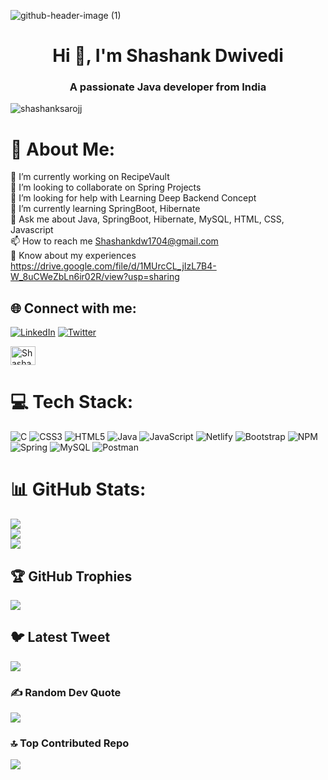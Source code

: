 ![github-header-image (1)](https://github.com/Shashanksarojj/Shashanksarojj/assets/66843256/fdfe1f3a-70fd-4a73-8315-395bc4c98dc1)




<h1 align="center">Hi 👋, I'm Shashank Dwivedi</h1>
<h3 align="center">A passionate Java developer from India</h3>

<p align="left"> <img src="https://komarev.com/ghpvc/?username=shashanksarojj&label=Profile%20views&color=0e75b6&style=flat" alt="shashanksarojj" /> </p>



# 💫 About Me:
🔭 I’m currently working on RecipeVault<br>👯 I’m looking to collaborate on Spring Projects<br>🤝 I’m looking for help with Learning Deep Backend Concept<br>🌱 I’m currently learning SpringBoot, Hibernate<br>💬 Ask me about Java, SpringBoot, Hibernate, MySQL, HTML, CSS, Javascript<br>📫 How to reach me Shashankdw1704@gmail.com<br>📄 Know about my experiences https://drive.google.com/file/d/1MUrcCL_jIzL7B4-W_8uCWeZbLn6ir02R/view?usp=sharing


## 🌐 Connect with me:
[![LinkedIn](https://img.shields.io/badge/LinkedIn-%230077B5.svg?logo=linkedin&logoColor=white)](https://linkedin.com/in/linkedin.com/in/shashank-dwivedi-566895157/) [![Twitter](https://img.shields.io/badge/Twitter-%231DA1F2.svg?logo=Twitter&logoColor=white)](https://twitter.com/@SarojjShashank) 
<p dir="auto"><a href="https://shashanksarojj.github.io" target="_blank"  rel="nofollow"><img align="center" src="https://camo.githubusercontent.com/d93f3ef445d638a60077fa515f9dcae0e0711fc81a7c5bbf67083ebcd68656ee/68747470733a2f2f696d672e69636f6e73382e636f6d2f3f73697a653d3531322669643d6c365a393035543730537a5826666f726d61743d706e67" alt="Shashank Dwivedi" height="30" width="40" data-canonical-src="https://img.icons8.com/?size=512&amp;id=l6Z905T70SzX&amp;format=png" style="max-width: 100%;"></a></p>

# 💻 Tech Stack:
![C](https://img.shields.io/badge/c-%2300599C.svg?style=for-the-badge&logo=c&logoColor=white) ![CSS3](https://img.shields.io/badge/css3-%231572B6.svg?style=for-the-badge&logo=css3&logoColor=white) ![HTML5](https://img.shields.io/badge/html5-%23E34F26.svg?style=for-the-badge&logo=html5&logoColor=white) ![Java](https://img.shields.io/badge/java-%23ED8B00.svg?style=for-the-badge&logo=java&logoColor=white) ![JavaScript](https://img.shields.io/badge/javascript-%23323330.svg?style=for-the-badge&logo=javascript&logoColor=%23F7DF1E) ![Netlify](https://img.shields.io/badge/netlify-%23000000.svg?style=for-the-badge&logo=netlify&logoColor=#00C7B7) ![Bootstrap](https://img.shields.io/badge/bootstrap-%23563D7C.svg?style=for-the-badge&logo=bootstrap&logoColor=white) ![NPM](https://img.shields.io/badge/NPM-%23000000.svg?style=for-the-badge&logo=npm&logoColor=white) ![Spring](https://img.shields.io/badge/spring-%236DB33F.svg?style=for-the-badge&logo=spring&logoColor=white) ![MySQL](https://img.shields.io/badge/mysql-%2300f.svg?style=for-the-badge&logo=mysql&logoColor=white) ![Postman](https://img.shields.io/badge/Postman-FF6C37?style=for-the-badge&logo=postman&logoColor=white)
# 📊 GitHub Stats:
![](https://github-readme-stats.vercel.app/api?username=Shashanksarojj&theme=merko&hide_border=false&include_all_commits=false&count_private=true)<br/>
![](https://github-readme-streak-stats.herokuapp.com/?user=Shashanksarojj&theme=merko&hide_border=false)<br/>
![](https://github-readme-stats.vercel.app/api/top-langs/?username=Shashanksarojj&theme=merko&hide_border=false&include_all_commits=false&count_private=true&layout=compact)

## 🏆 GitHub Trophies
![](https://github-profile-trophy.vercel.app/?username=Shashanksarojj&theme=radical&no-frame=false&no-bg=true&margin-w=4)

## 🐦 Latest Tweet
[![](https://gtce.itsvg.in/api?username=@SarojjShashank)](https://github.com/VishwaGauravIn/github-twitter-card-embed)

### ✍️ Random Dev Quote
![](https://quotes-github-readme.vercel.app/api?type=horizontal&theme=gruvbox)

### 🔝 Top Contributed Repo
![](https://github-contributor-stats.vercel.app/api?username=Shashanksarojj&limit=5&theme=dark&combine_all_yearly_contributions=true)

<!-- Proudly created with GPRM ( https://gprm.itsvg.in ) -->



